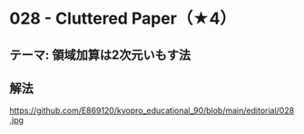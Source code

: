 # 028 - Cluttered Paper（★4）

## テーマ: 領域加算は2次元いもす法

## 解法
https://github.com/E869120/kyopro_educational_90/blob/main/editorial/028.jpg
